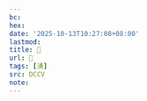 ```yaml
---
bc:
hex:
date: '2025-10-13T10:27:08+08:00'
lastmod:
title: 􂺸
url: 􂺸
tags: [湧]
src: DCCV
note:
---
```

